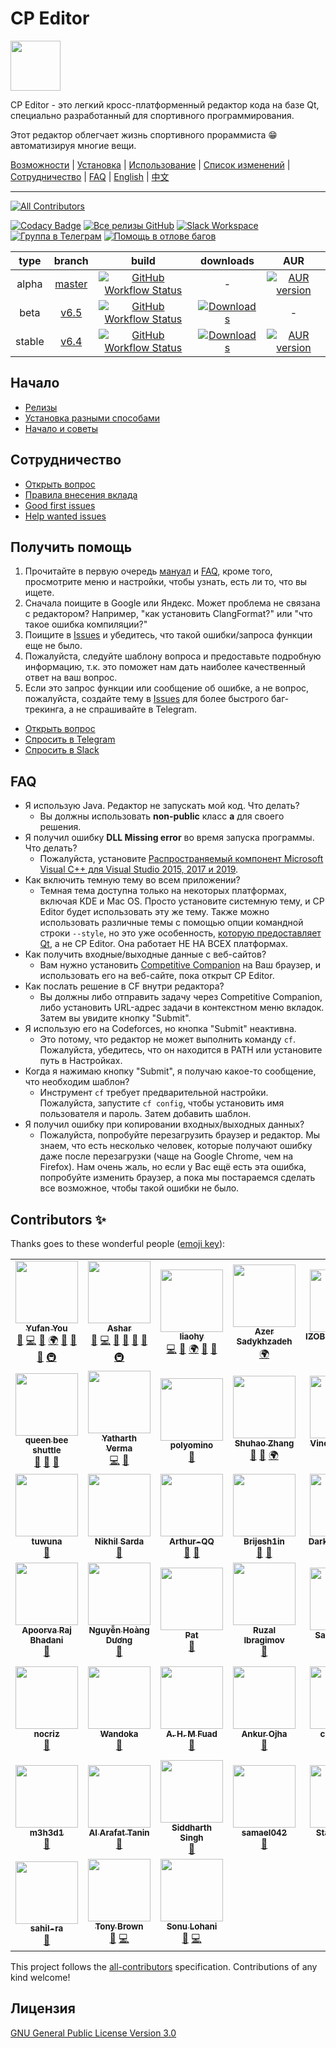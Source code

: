# CP Editor

<img src=assets/icon.ico height="80" width="80">

CP Editor - это легкий кросс-платформенный редактор кода на базе Qt, специально разработанный для спортивного программирования.

Этот редактор облегчает жизнь спортивного прораммиста :grin: автоматизируя многие вещи.

[Возможности](https://cpeditor.github.io/) | [Установка](doc/INSTALL_ru-RU.md) | [Использование](doc/MANUAL_ru-RU.md) | [Список изменений](doc/CHANGELOG.md) | [Сотрудничество](CONTRIBUTING_ru-RU.md) | [FAQ](#faq) | [English](README.md) | [中文](README_zh-CN.md)

---

<!-- ALL-CONTRIBUTORS-BADGE:START - Do not remove or modify this section -->
[![All Contributors](https://img.shields.io/badge/all_contributors-39-orange.svg)](#contributors-sparkles)
<!-- ALL-CONTRIBUTORS-BADGE:END -->
[![Codacy Badge](https://api.codacy.com/project/badge/Grade/ce0f297f31f74485b0d340949d08d605)](https://www.codacy.com/gh/cpeditor/cpeditor)
[![Все релизы GitHub](https://img.shields.io/github/downloads/cpeditor/cpeditor/total?label=downloads%40all)](https://github.com/cpeditor/cpeditor/releases)
[![Slack Workspace](https://img.shields.io/badge/join-slack-success)](https://join.slack.com/t/cpeditor/shared_invite/zt-ekfy0zb5-SrOi8SIox8oq61oRonBynw)
[![Группа в Телеграм](https://img.shields.io/badge/join-telegram%20chat-success)](https://t.me/cpeditor)
[![Помощь в отлове багов](https://img.shields.io/github/issues/cpeditor/cpeditor/help%20wanted)](https://github.com/cpeditor/cpeditor/issues?q=is%3Aissue+is%3Aopen+label%3A%22help+wanted%22)

|  type  |                           branch                           |                                                                                                       build                                                                                                        |                                                                   downloads                                                                    |                                                         AUR                                                         |
| :----: | :--------------------------------------------------------: | :----------------------------------------------------------------------------------------------------------------------------------------------------------------------------------------------------------------: | :--------------------------------------------------------------------------------------------------------------------------------------------: | :-----------------------------------------------------------------------------------------------------------------: |
| alpha  | [master](https://github.com/cpeditor/cpeditor/tree/master) | [![GitHub Workflow Status](https://github.com/cpeditor/cpeditor/workflows/CI:%20Build%20Test/badge.svg?branch=master&event=push)](https://github.com/cpeditor/cpeditor/actions?query=event%3Apush+branch%3Amaster) |                                                                       -                                                                        | [![AUR version](https://img.shields.io/aur/version/cpeditor-git)](https://aur.archlinux.org/packages/cpeditor-git/) |
|  beta  |   [v6.5](https://github.com/cpeditor/cpeditor/tree/v6.5)   |   [![GitHub Workflow Status](https://github.com/cpeditor/cpeditor/workflows/CI:%20Build%20Test/badge.svg?branch=v6.5&event=push)](https://github.com/cpeditor/cpeditor/actions?query=event%3Apush+branch%3Av6.5)   | [![Downloads](https://img.shields.io/github/downloads/cpeditor/cpeditor/6.5.2/total)](https://github.com/cpeditor/cpeditor/releases/tag/6.5.2) |                                                          -                                                          |
| stable |   [v6.4](https://github.com/cpeditor/cpeditor/tree/v6.4)   |   [![GitHub Workflow Status](https://github.com/cpeditor/cpeditor/workflows/CI:%20Build%20Test/badge.svg?branch=v6.4&event=push)](https://github.com/cpeditor/cpeditor/actions?query=event%3Apush+branch%3Av6.4)   | [![Downloads](https://img.shields.io/github/downloads/cpeditor/cpeditor/6.4.7/total)](https://github.com/cpeditor/cpeditor/releases/tag/6.4.7) |     [![AUR version](https://img.shields.io/aur/version/cpeditor)](https://aur.archlinux.org/packages/cpeditor/)     |

## Начало

- [Релизы](https://github.com/cpeditor/cpeditor/releases)
- [Установка разными способами](doc/INSTALL_ru-RU.md)
- [Начало и советы](doc/MANUAL_ru-RU.md)

## Сотрудничество

- [Открыть вопрос](https://github.com/cpeditor/cpeditor/issues/new/choose)
- [Правила внесения вклада](CONTRIBUTING_ru-RU.md)
- [Good first issues](https://github.com/cpeditor/cpeditor/issues?q=is%3Aissue+is%3Aopen+label%3A%22good+first+issue%22)
- [Help wanted issues](https://github.com/cpeditor/cpeditor/issues?q=is%3Aissue+is%3Aopen+label%3A%22help+wanted%22)

## Получить помощь

1. Прочитайте в первую очередь [мануал](doc/MANUAL_ru-RU.md) и [FAQ](#faq), кроме того, просмотрите меню и настройки, чтобы узнать, есть ли то, что вы ищете.
2. Сначала поищите в Google или Яндекс. Может проблема не связана с редактором? Например, "как установить ClangFormat?" или "что такое ошибка компиляции?"
3. Поищите в [Issues](https://github.com/cpeditor/cpeditor/issues) и убедитесь, что такой ошибки/запроса функции еще не было.
4. Пожалуйста, следуйте шаблону вопроса и предоставьте подробную информацию, т.к. это поможет нам дать наиболее качественный ответ на ваш вопрос.
5. Если это запрос функции или сообщение об ошибке, а не вопрос, пожалуйста, создайте тему в [Issues](https://github.com/cpeditor/cpeditor/issues) для более быстрого баг-трекинга, а не спрашивайте в Telegram.

- [Открыть вопрос](https://github.com/cpeditor/cpeditor/issues/new/choose)
- [Спросить в Telegram](https://t.me/cpeditor)
- [Спросить в Slack](https://join.slack.com/t/cpeditor/shared_invite/zt-ekfy0zb5-SrOi8SIox8oq61oRonBynw)

## FAQ

- Я использую Java. Редактор не запускать мой код. Что делать?
   - Вы должны использовать **non-public** класс **а** для своего решения.
- Я получил ошибку **DLL Missing error** во время запуска программы. Что делать?
   - Пожалуйста, установите [Распространяемый компонент Microsoft Visual C++ для Visual Studio 2015, 2017 и 2019](https://support.microsoft.com/ru-ru/help/2977003/the-latest-supported-visual-c-downloads).
- Как включить темную тему во всем приложении?
   - Темная тема доступна только на некоторых платформах, включая KDE и Mac OS. Просто установите системную тему, и CP Editor будет использовать эту же тему. Также можно использовать различные темы с помощью опции командной строки `--style`, но это уже особенность, [которую предоставляет Qt](https://doc.qt.io/qt-5/qstyle.html#details), а не CP Editor. Она работает НЕ НА ВСЕХ платформах.
- Как получить входные/выходные данные с веб-сайтов?
   - Вам нужно установить [Competitive Companion](https://github.com/jmerle/competitive-companion) на Ваш браузер, и использовать его на веб-сайте, пока открыт CP Editor.
- Как послать решение в CF внутри редактора?
   - Вы должны либо отправить задачу через Competitive Companion, либо установить URL-адрес задачи в контекстном меню вкладок. Затем вы увидите кнопку "Submit".
- Я использую его на Codeforces, но кнопка "Submit" неактивна.
   - Это потому, что редактор не может выполнить команду `cf`. Пожалуйста, убедитесь, что он находится в PATH или установите путь в Настройках.
- Когда я нажимаю кнопку "Submit", я получаю какое-то сообщение, что необходим шаблон?
   - Инструмент `cf` требует предварительной настройки. Пожалуйста, запустите `cf config`, чтобы установить имя пользователя и пароль. Затем добавить шаблон.
- Я получил ошибку при копировании входных/выходных данных?
   - Пожалуйста, попробуйте перезагрузить браузер и редактор. Мы знаем, что есть несколько человек, которые получают ошибку даже после перезагрузки (чаще на Google Chrome, чем на Firefox). Нам очень жаль, но если у Вас ещё есть эта ошибка, попробуйте изменить браузер, а пока мы постараемся сделать все возможное, чтобы такой ошибки не было.

## Contributors :sparkles:

Thanks goes to these wonderful people ([emoji key](https://allcontributors.org/docs/en/emoji-key)):

<!-- ALL-CONTRIBUTORS-LIST:START - Do not remove or modify this section -->
<!-- prettier-ignore-start -->
<!-- markdownlint-disable -->
<table>
  <tr>
    <td align="center">
      <a href="https://github.com/ouuan"><img src="https://avatars2.githubusercontent.com/u/30581822?v=4" width="100px;" alt=""/></a><br /><a href="https://github.com/ouuan"><sub><b>Yufan You</b></sub></a><br /><a href="#maintenance-ouuan" title="Maintenance">🚧</a> <a href="https://github.com/cpeditor/cpeditor/commits?author=ouuan" title="Code">💻</a> <a href="https://github.com/cpeditor/cpeditor/commits?author=ouuan" title="Documentation">📖</a> <a href="#translation-ouuan" title="Translation">🌍</a> <a href="#ideas-ouuan" title="Ideas, Planning, & Feedback">🤔</a> <a href="https://github.com/cpeditor/cpeditor/issues?q=author%3Aouuan" title="Bug reports">🐛</a> <a href="https://github.com/cpeditor/cpeditor/pulls?q=is%3Apr+reviewed-by%3Aouuan" title="Reviewed Pull Requests">👀</a> <a href="#infra-ouuan" title="Infrastructure (Hosting, Build-Tools, etc)">🚇</a>
    </td>
    <td align="center">
      <a href="https://github.com/coder3101"><img src="https://avatars2.githubusercontent.com/u/22212259?v=4" width="100px;" alt=""/></a><br /><a href="https://github.com/coder3101"><sub><b>Ashar</b></sub></a><br /><a href="#maintenance-coder3101" title="Maintenance">🚧</a> <a href="https://github.com/cpeditor/cpeditor/commits?author=coder3101" title="Code">💻</a> <a href="https://github.com/cpeditor/cpeditor/commits?author=coder3101" title="Documentation">📖</a> <a href="#ideas-coder3101" title="Ideas, Planning, & Feedback">🤔</a> <a href="https://github.com/cpeditor/cpeditor/issues?q=author%3Acoder3101" title="Bug reports">🐛</a> <a href="https://github.com/cpeditor/cpeditor/pulls?q=is%3Apr+reviewed-by%3Acoder3101" title="Reviewed Pull Requests">👀</a> <a href="#infra-coder3101" title="Infrastructure (Hosting, Build-Tools, etc)">🚇</a>
    </td>
    <td align="center">
      <a href="https://github.com/neko-para"><img src="https://avatars1.githubusercontent.com/u/26452623?v=4" width="100px;" alt=""/></a><br /><a href="https://github.com/neko-para"><sub><b>liaohy</b></sub></a><br /><a href="https://github.com/cpeditor/cpeditor/commits?author=neko-para" title="Code">💻</a> <a href="https://github.com/cpeditor/cpeditor/commits?author=neko-para" title="Documentation">📖</a> <a href="#translation-neko-para" title="Translation">🌍</a> <a href="#ideas-neko-para" title="Ideas, Planning, & Feedback">🤔</a> <a href="https://github.com/cpeditor/cpeditor/pulls?q=is%3Apr+reviewed-by%3Aneko-para" title="Reviewed Pull Requests">👀</a>
    </td>
    <td align="center">
      <a href="https://github.com/sadykhzadeh"><img src="https://avatars1.githubusercontent.com/u/51178055?v=4" width="100px;" alt=""/></a><br /><a href="http://sadykhzadeh.github.io"><sub><b>Azer Sadykhzadeh</b></sub></a><br /><a href="#translation-sadykhzadeh" title="Translation">🌍</a>
    </td>
    <td align="center">
      <a href="https://github.com/IZOBRETATEL777"><img src="https://avatars0.githubusercontent.com/u/32099652?v=4" width="100px;" alt=""/></a><br /><a href="http://izobretatelsoft.moy.su/"><sub><b>IZOBRETATEL777</b></sub></a><br /><a href="#translation-IZOBRETATEL777" title="Translation">🌍</a>
    </td>
    <td align="center">
      <a href="https://github.com/Razdeep"><img src="https://avatars2.githubusercontent.com/u/32531173?v=4" width="100px;" alt=""/></a><br /><a href="https://www.linkedin.com/in/razdeeproychowdhury"><sub><b>Rajdeep Roy Chowdhury</b></sub></a><br /><a href="https://github.com/cpeditor/cpeditor/commits?author=Razdeep" title="Code">💻</a> <a href="#ideas-Razdeep" title="Ideas, Planning, & Feedback">🤔</a> <a href="https://github.com/cpeditor/cpeditor/issues?q=author%3ARazdeep" title="Bug reports">🐛</a>
    </td>
  </tr>
  <tr>
    <td align="center">
      <a href="https://github.com/testitem"><img src="https://avatars3.githubusercontent.com/u/19212916?v=4" width="100px;" alt=""/></a><br /><a href="https://github.com/testitem"><sub><b>queen bee shuttle</b></sub></a><br /><a href="https://github.com/cpeditor/cpeditor/commits?author=testitem" title="Documentation">📖</a> <a href="#ideas-testitem" title="Ideas, Planning, & Feedback">🤔</a> <a href="https://github.com/cpeditor/cpeditor/issues?q=author%3Atestitem" title="Bug reports">🐛</a>
    </td>
    <td align="center">
      <a href="https://github.com/yatharth1706"><img src="https://avatars2.githubusercontent.com/u/32243289?v=4" width="100px;" alt=""/></a><br /><a href="https://yatharth1706.github.io/"><sub><b>Yatharth Verma</b></sub></a><br /><a href="https://github.com/cpeditor/cpeditor/commits?author=yatharth1706" title="Code">💻</a> <a href="https://github.com/cpeditor/cpeditor/issues?q=author%3Ayatharth1706" title="Bug reports">🐛</a>
    </td>
    <td align="center">
      <a href="https://github.com/polyomino-24"><img src="https://avatars0.githubusercontent.com/u/20138086?v=4" width="100px;" alt=""/></a><br /><a href="https://github.com/polyomino-24"><sub><b>polyomino</b></sub></a><br /><a href="https://github.com/cpeditor/cpeditor/commits?author=polyomino-24" title="Documentation">📖</a>
    </td>
    <td align="center">
      <a href="https://github.com/StudyingFather"><img src="https://avatars3.githubusercontent.com/u/23295419?v=4" width="100px;" alt=""/></a><br /><a href="https://studyingfather.com"><sub><b>Shuhao Zhang</b></sub></a><br /><a href="#ideas-StudyingFather" title="Ideas, Planning, & Feedback">🤔</a> <a href="https://github.com/cpeditor/cpeditor/pulls?q=is%3Apr+reviewed-by%3AStudyingFather" title="Reviewed Pull Requests">👀</a> <a href="#translation-StudyingFather" title="Translation">🌍</a>
    </td>
    <td align="center">
      <a href="https://github.com/palob"><img src="https://avatars2.githubusercontent.com/u/7050624?v=4" width="100px;" alt=""/></a><br /><a href="https://github.com/palob"><sub><b>Vincent Bermel</b></sub></a><br /><a href="#infra-palob" title="Infrastructure (Hosting, Build-Tools, etc)">🚇</a>
    </td>
    <td align="center">
      <a href="https://github.com/Ravenclaw-OIer"><img src="https://avatars2.githubusercontent.com/u/44526586?v=4" width="100px;" alt=""/></a><br /><a href="http://ravenclaw-oier.github.io"><sub><b>Ravenclaw-OIer</b></sub></a><br /><a href="#ideas-Ravenclaw-OIer" title="Ideas, Planning, & Feedback">🤔</a> <a href="https://github.com/cpeditor/cpeditor/issues?q=author%3ARavenclaw-OIer" title="Bug reports">🐛</a>
    </td>
  </tr>
  <tr>
    <td align="center">
      <a href="https://github.com/tuwuna"><img src="https://avatars3.githubusercontent.com/u/56817415?v=4" width="100px;" alt=""/></a><br /><a href="https://github.com/tuwuna"><sub><b>tuwuna</b></sub></a><br /><a href="#ideas-tuwuna" title="Ideas, Planning, & Feedback">🤔</a>
    </td>
    <td align="center">
      <a href="https://github.com/nikhil-sarda"><img src="https://avatars1.githubusercontent.com/u/51774873?v=4" width="100px;" alt=""/></a><br /><a href="https://github.com/nikhil-sarda"><sub><b>Nikhil Sarda</b></sub></a><br /><a href="https://github.com/cpeditor/cpeditor/issues?q=author%3Anikhil-sarda" title="Bug reports">🐛</a>
    </td>
    <td align="center">
      <a href="https://github.com/Arthur-QQ"><img src="https://avatars0.githubusercontent.com/u/30394349?v=4" width="100px;" alt=""/></a><br /><a href="https://github.com/Arthur-QQ"><sub><b>Arthur-QQ</b></sub></a><br /><a href="#ideas-Arthur-QQ" title="Ideas, Planning, & Feedback">🤔</a> <a href="https://github.com/cpeditor/cpeditor/issues?q=author%3AArthur-QQ" title="Bug reports">🐛</a>
    </td>
    <td align="center">
      <a href="https://github.com/Brijesh1in"><img src="https://avatars3.githubusercontent.com/u/33791137?v=4" width="100px;" alt=""/></a><br /><a href="https://github.com/Brijesh1in"><sub><b>Brijesh1in</b></sub></a><br /><a href="#ideas-Brijesh1in" title="Ideas, Planning, & Feedback">🤔</a> <a href="https://github.com/cpeditor/cpeditor/issues?q=author%3ABrijesh1in" title="Bug reports">🐛</a>
    </td>
    <td align="center">
      <a href="https://github.com/DarkWarrior703"><img src="https://avatars0.githubusercontent.com/u/56077342?v=4" width="100px;" alt=""/></a><br /><a href="https://github.com/DarkWarrior703"><sub><b>DarkWarrior703</b></sub></a><br /><a href="#ideas-DarkWarrior703" title="Ideas, Planning, & Feedback">🤔</a>
    </td>
    <td align="center">
      <a href="https://github.com/1CH1GO"><img src="https://avatars2.githubusercontent.com/u/56096830?v=4" width="100px;" alt=""/></a><br /><a href="http://pavankumar31072000@gmail.com"><sub><b>v-O_O-v</b></sub></a><br /><a href="https://github.com/cpeditor/cpeditor/issues?q=author%3A1CH1GO" title="Bug reports">🐛</a>
    </td>
  </tr>
  <tr>
    <td align="center">
      <a href="https://github.com/ApoorvaRajBhadani"><img src="https://avatars1.githubusercontent.com/u/11313858?v=4" width="100px;" alt=""/></a><br /><a href="http://www.apoorvarajbhadani.blogspot.com"><sub><b>Apoorva Raj Bhadani</b></sub></a><br /><a href="https://github.com/cpeditor/cpeditor/issues?q=author%3AApoorvaRajBhadani" title="Bug reports">🐛</a>
    </td>
    <td align="center">
      <a href="https://github.com/Exile-2k4"><img src="https://avatars2.githubusercontent.com/u/40086604?v=4" width="100px;" alt=""/></a><br /><a href="https://github.com/Exile-2k4"><sub><b>Nguyễn Hoàng Dương</b></sub></a><br /><a href="#ideas-Exile-2k4" title="Ideas, Planning, & Feedback">🤔</a>
    </td>
    <td align="center">
      <a href="https://github.com/GoBigorGoHome"><img src="https://avatars3.githubusercontent.com/u/9896288?v=4" width="100px;" alt=""/></a><br /><a href="https://github.com/GoBigorGoHome"><sub><b>Pat</b></sub></a><br /><a href="#ideas-GoBigorGoHome" title="Ideas, Planning, & Feedback">🤔</a>
    </td>
    <td align="center">
      <a href="https://github.com/GoToCoding"><img src="https://avatars3.githubusercontent.com/u/16542586?v=4" width="100px;" alt=""/></a><br /><a href="https://github.com/GoToCoding"><sub><b>Ruzal Ibragimov</b></sub></a><br /><a href="https://github.com/cpeditor/cpeditor/issues?q=author%3AGoToCoding" title="Bug reports">🐛</a>
    </td>
    <td align="center">
      <a href="https://github.com/Salil03"><img src="https://avatars0.githubusercontent.com/u/32109637?v=4" width="100px;" alt=""/></a><br /><a href="https://salil03.github.io/"><sub><b>Salil Gokhale</b></sub></a><br /><a href="#ideas-Salil03" title="Ideas, Planning, & Feedback">🤔</a>
    </td>
    <td align="center">
      <a href="https://github.com/WYWFlash"><img src="https://avatars1.githubusercontent.com/u/42882043?v=4" width="100px;" alt=""/></a><br /><a href="https://github.com/WYWFlash"><sub><b>WYWFlash</b></sub></a><br /><a href="https://github.com/cpeditor/cpeditor/issues?q=author%3AWYWFlash" title="Bug reports">🐛</a>
    </td>
  </tr>
  <tr>
    <td align="center">
      <a href="https://github.com/WZKSDN"><img src="https://avatars1.githubusercontent.com/u/14256391?v=4" width="100px;" alt=""/></a><br /><a href="https://github.com/WZKSDN"><sub><b>nocriz</b></sub></a><br /><a href="https://github.com/cpeditor/cpeditor/issues?q=author%3AWZKSDN" title="Bug reports">🐛</a>
    </td>
    <td align="center">
      <a href="https://github.com/Wandoka"><img src="https://avatars2.githubusercontent.com/u/26433142?v=4" width="100px;" alt=""/></a><br /><a href="https://github.com/Wandoka"><sub><b>Wandoka</b></sub></a><br /><a href="#ideas-Wandoka" title="Ideas, Planning, & Feedback">🤔</a>
    </td>
    <td align="center">
      <a href="https://github.com/ahmfuad"><img src="https://avatars3.githubusercontent.com/u/42442668?v=4" width="100px;" alt=""/></a><br /><a href="http://www.agamiramra.com"><sub><b>A. H. M Fuad</b></sub></a><br /><a href="https://github.com/cpeditor/cpeditor/issues?q=author%3Aahmfuad" title="Bug reports">🐛</a>
    </td>
    <td align="center">
      <a href="https://github.com/ankur314"><img src="https://avatars2.githubusercontent.com/u/37039680?v=4" width="100px;" alt=""/></a><br /><a href="https://github.com/ankur314"><sub><b>Ankur Ojha</b></sub></a><br /><a href="#ideas-ankur314" title="Ideas, Planning, & Feedback">🤔</a>
    </td>
    <td align="center">
      <a href="https://github.com/cs-mshah"><img src="https://avatars1.githubusercontent.com/u/56499208?v=4" width="100px;" alt=""/></a><br /><a href="https://github.com/cs-mshah"><sub><b>cs-mshah</b></sub></a><br /><a href="#ideas-cs-mshah" title="Ideas, Planning, & Feedback">🤔</a>
    </td>
    <td align="center">
      <a href="https://github.com/fedimser"><img src="https://avatars3.githubusercontent.com/u/14271071?v=4" width="100px;" alt=""/></a><br /><a href="http://fedimser.github.io"><sub><b>Dmytro Fedoriaka</b></sub></a><br /><a href="https://github.com/cpeditor/cpeditor/issues?q=author%3Afedimser" title="Bug reports">🐛</a>
    </td>
  </tr>
  <tr>
    <td align="center">
      <a href="https://github.com/m3h3d1"><img src="https://avatars0.githubusercontent.com/u/39239695?v=4" width="100px;" alt=""/></a><br /><a href="https://github.com/m3h3d1"><sub><b>m3h3d1</b></sub></a><br /><a href="#ideas-m3h3d1" title="Ideas, Planning, & Feedback">🤔</a>
    </td>
    <td align="center">
      <a href="https://github.com/rng70"><img src="https://avatars2.githubusercontent.com/u/45529910?v=4" width="100px;" alt=""/></a><br /><a href="https://github.com/rng70"><sub><b>Al Arafat Tanin</b></sub></a><br /><a href="#ideas-rng70" title="Ideas, Planning, & Feedback">🤔</a>
    </td>
    <td align="center">
      <a href="https://github.com/s6059r"><img src="https://avatars0.githubusercontent.com/u/58967102?v=4" width="100px;" alt=""/></a><br /><a href="https://github.com/s6059r"><sub><b>Siddharth Singh</b></sub></a><br /><a href="#ideas-s6059r" title="Ideas, Planning, & Feedback">🤔</a>
    </td>
    <td align="center">
      <a href="https://github.com/samael042"><img src="https://avatars3.githubusercontent.com/u/44134245?v=4" width="100px;" alt=""/></a><br /><a href="https://github.com/samael042"><sub><b>samael042</b></sub></a><br /><a href="https://github.com/cpeditor/cpeditor/issues?q=author%3Asamael042" title="Bug reports">🐛</a>
    </td>
    <td align="center">
      <a href="https://github.com/2740365712"><img src="https://avatars0.githubusercontent.com/u/33799658?v=4" width="100px;" alt=""/></a><br /><a href="https://github.com/2740365712"><sub><b>Starlit_Night</b></sub></a><br /><a href="#ideas-2740365712" title="Ideas, Planning, & Feedback">🤔</a>
    </td>
    <td align="center">
      <a href="https://github.com/shakeabi"><img src="https://avatars2.githubusercontent.com/u/36559835?v=4" width="100px;" alt=""/></a><br /><a href="http://abishake.co"><sub><b>Abishake</b></sub></a><br /><a href="#ideas-shakeabi" title="Ideas, Planning, & Feedback">🤔</a>
    </td>
  </tr>
  <tr>
    <td align="center">
      <a href="https://github.com/sahil-ra"><img src="https://avatars0.githubusercontent.com/u/30044253?v=4" width="100px;" alt=""/></a><br /><a href="https://github.com/sahil-ra"><sub><b>sahil-ra</b></sub></a><br /><a href="#ideas-sahil-ra" title="Ideas, Planning, & Feedback">🤔</a>
    </td>
    <td align="center">
      <a href="https://github.com/tb148"><img src="https://avatars1.githubusercontent.com/u/28220642?v=4" width="100px;" alt=""/></a><br /><a href="https://github.com/tb148"><sub><b>Tony Brown</b></sub></a><br /><a href="#ideas-tb148" title="Ideas, Planning, & Feedback">🤔</a> <a href="https://github.com/cpeditor/cpeditor/commits?author=tb148" title="Code">💻</a>
    </td>
    <td align="center">
      <a href="https://github.com/sonulohani"><img src="https://avatars1.githubusercontent.com/u/2958681?v=4" width="100px;" alt=""/></a><br /><a href="https://github.com/sonulohani"><sub><b>Sonu Lohani</b></sub></a><br /><a href="https://github.com/cpeditor/cpeditor/issues?q=author%3Asonulohani" title="Bug reports">🐛</a> <a href="https://github.com/cpeditor/cpeditor/commits?author=sonulohani" title="Code">💻</a>
    </td>
  </tr>
</table>

<!-- markdownlint-enable -->
<!-- prettier-ignore-end -->
<!-- ALL-CONTRIBUTORS-LIST:END -->

This project follows the [all-contributors](https://github.com/all-contributors/all-contributors) specification. Contributions of any kind welcome!

Лицензия
----

[GNU General Public License Version 3.0](https://github.com/cpeditor/cpeditor/blob/master/LICENSE)
